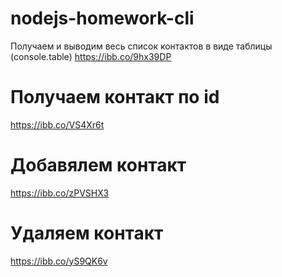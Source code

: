 # nodejs-homework-cli

Получаем и выводим весь список контактов в виде таблицы (console.table)
https://ibb.co/9hx39DP

# Получаем контакт по id
https://ibb.co/VS4Xr6t

# Добавялем контакт
https://ibb.co/zPVSHX3

# Удаляем контакт
https://ibb.co/yS9QK6v
